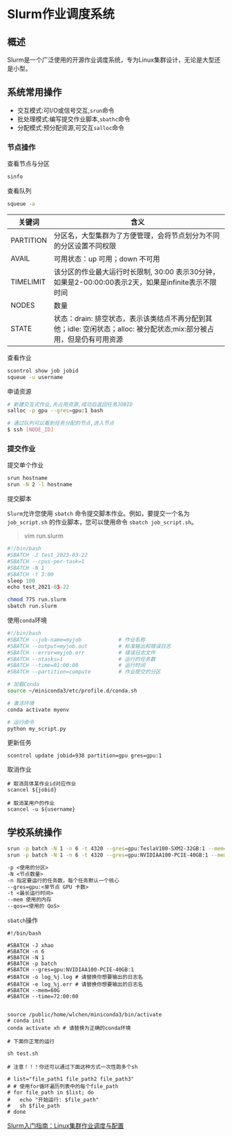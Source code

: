 # Slurm作业调度系统

## 概述

Slurm是一个广泛使用的开源作业调度系统，专为Linux集群设计，无论是大型还是小型。

## 系统常用操作

- 交互模式:可I/O或信号交互,`srun`命令
- 批处理模式:编写提交作业脚本,`sbathc`命令
- 分配模式:预分配资源,可交互`salloc`命令

### 节点操作

查看节点与分区

```sh
sinfo
```



查看队列

```sh
squeue -a
```

| 关键词    | 含义                                                         |
| --------- | ------------------------------------------------------------ |
| PARTITION | 分区名，大型集群为了方便管理，会将节点划分为不同的分区设置不同权限 |
| AVAIL     | 可用状态：up 可用；down 不可用                               |
| TIMELIMIT | 该分区的作业最大运行时长限制, 30:00 表示30分钟，如果是2-00:00:00表示2天，如果是infinite表示不限时间 |
| NODES     | 数量                                                         |
| STATE     | 状态：drain: 排空状态，表示该类结点不再分配到其他；idle: 空闲状态；alloc: 被分配状态;mix:部分被占用，但是仍有可用资源 |

查看作业

```sh
scontrol show job jobid
squeue -u username
```

申请资源

```sh
# 新建交互式作业,先占用资源,成功后返回任务JOBID
salloc -p gpu --gres=gpu:1 bash

# 通过队列可以看到任务分配的节点,进入节点
$ ssh [NODE_ID]
```



### 提交作业



提交单个作业

```sh
srun hostname
srun -N 2 -l hostname
```



提交脚本

`Slurm`允许您使用 `sbatch` 命令提交脚本作业。例如，要提交一个名为 `job_script.sh` 的作业脚本，您可以使用命令 `sbatch job_script.sh`。

> vim run.slurm

```python
#!/bin/bash
#SBATCH -J test_2023-03-22
#SBATCH --cpus-per-task=1
#SBATCH -N 1
#SBATCH -t 3:00
sleep 100
echo test_2021-03-22
```



```sh
chmod 775 run.slurm
sbatch run.slurm
```



使用`conda`环境

```sh
#!/bin/bash
#SBATCH --job-name=myjob            # 作业名称
#SBATCH --output=myjob.out          # 标准输出和错误日志
#SBATCH --error=myjob.err           # 错误日志文件
#SBATCH --ntasks=1                  # 运行的任务数
#SBATCH --time=01:00:00             # 运行时间
#SBATCH --partition=compute         # 作业提交的分区

# 加载Conda
source ~/miniconda3/etc/profile.d/conda.sh

# 激活环境
conda activate myenv

# 运行命令
python my_script.py
```



更新任务

```
scontrol update jobid=938 partition=gpu gres=gpu:1
```



取消作业

```
# 取消具体某作业id对应作业
scancel ${jobid}

# 取消某用户的作业
scancel -u ${username}
```



## 学校系统操作

```sh
srun -p batch -N 1 -n 6 -t 4320 --gres=gpu:TeslaV100-SXM2-32GB:1 --mem=60G --pty /bin/bash
srun -p batch -N 1 -n 6 -t 4320 --gres=gpu:NVIDIAA100-PCIE-40GB:1 --mem=60G --pty /bin/bash
```



```txt
-p <使用的分区>
-N <节点数量>
-n 指定要运行的任务数，每个任务默认一个核心
--gres=gpu:<单节点 GPU 卡数>
-t <最长运行时间>
--mem 使用的内存
--qos=<使用的 QoS>
```



`sbatch`操作

```
#!/bin/bash

#SBATCH -J xhao
#SBATCH -n 6
#SBATCH -N 1
#SBATCH -p batch
#SBATCH --gres=gpu:NVIDIAA100-PCIE-40GB:1
#SBATCH -o log_%j.log # 请替换你想要输出的日志名
#SBATCH -e log_%j.err # 请替换你想要输出的日志名
#SBATCH --mem=60G
#SBATCH --time=72:00:00


source /public/home/wlchen/miniconda3/bin/activate
# conda init
conda activate xh # 请替换为正确的conda环境

# 下面你正常的运行

sh test.sh

# 注意！！！你还可以通过下面这种方式一次性跑多个sh

# list="file_path1 file_path2 file_path3"
# # 使用for循环遍历列表中的每个file_path
# for file_path in $list; do
#   echo "开始运行: $file_path"
#   sh $file_path
# done
```

[Slurm入门指南：Linux集群作业调度与配置](https://blog.csdn.net/lejun_wang1984/article/details/135180652)